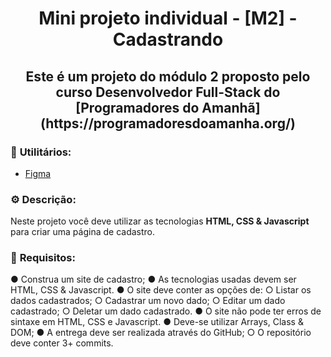 <h1 align = "center">Mini projeto individual - [M2] - Cadastrando
<h2 align = "center">Este é um projeto do módulo 2 proposto pelo curso Desenvolvedor Full-Stack do [Programadores do Amanhã](https://programadoresdoamanha.org/)

<div align = "center">
    <img>
</div>

### 📌 **Utilitários:**
- [Figma](https://www.figma.com/design/bcqhIZjqezCQ4gQ0exdDu5/Cadastrando?node-id=0-1&node-type=canvas&t=jdJtqI9HOQlbx8e4-0)

### ⚙️ **Descrição:** 
Neste projeto você deve utilizar as tecnologias **HTML, CSS & Javascript** para criar uma página de cadastro.

### 🎯 **Requisitos:**
● Construa um site de cadastro;
● As tecnologias usadas devem ser HTML, CSS & Javascript.
● O site deve conter as opções de:
    ○ Listar os dados cadastrados;
    ○ Cadastrar um novo dado;
    ○ Editar um dado cadastrado;
    ○ Deletar um dado cadastrado.
● O site não pode ter erros de sintaxe em HTML, CSS e Javascript.
● Deve-se utilizar Arrays, Class & DOM;
● A entrega deve ser realizada através do GitHub;
    ○ O repositório deve conter 3+ commits.